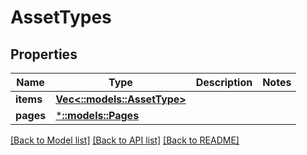 # AssetTypes

## Properties
Name | Type | Description | Notes
------------ | ------------- | ------------- | -------------
**items** | [**Vec<::models::AssetType>**](AssetType.md) |  | 
**pages** | [***::models::Pages**](Pages.md) |  | 

[[Back to Model list]](../README.md#documentation-for-models) [[Back to API list]](../README.md#documentation-for-api-endpoints) [[Back to README]](../README.md)


